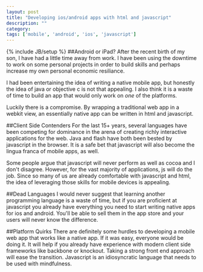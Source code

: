 ```yaml
---
layout: post
title: "Developing ios/android apps with html and javascript"
description: ""
category: 
tags: ['mobile', 'android', 'ios', 'javascript']
---
```

{% include JB/setup %}
##Android or iPad?
After the recent birth of my son, I have had a little time away from work.  I have been using the downtime to work on some personal projects in order to build skills and perhaps increase my own personal economic resiliance.

I had been entertaining the idea of writing a native mobile app, but honestly the idea of java or objective c is not that appealing.  I also think it is a waste of time to build an app that would only work on *one* of the platforms.

Luckily there is a compromise.  By wrapping a traditional web app in a webkit view, an essentially native app can be written in html and javascript. 

##Client Side Contenders
For the last 15+ years, several languages have been competing for dominance in the arena of creating richly interactive applications for the web.  Java and flash have both been bested by javascript in the browser.  It is a safe bet that javascript will also become the lingua franca of mobile apps, as well.

Some people argue that javascript will never perform as well as cocoa and I don't disagree.  However, for the vast majority of applications, js will do the job.  Since so many of us are already comfortable with javascript and html, the idea of leveraging those skills for mobile devices is appealing.

##Dead Languages
I would never suggest that learning another programming language is a waste of time, but if you are proficient at javascript you already have everything you need to start writing native apps for ios and android.  You'll be able to sell them in the app store and your users will never know the difference.

##Platform Quirks
There are definitely some hurdles to developing a mobile web app that works like a native app.  If it was easy, everyone would be doing it.  It will help if you already have experience with modern client side frameworks like backbone or knockout.  Taking a strong front end approach will ease the transition.  Javascript is an idiosyncratic language that needs to be used with mindfulness.